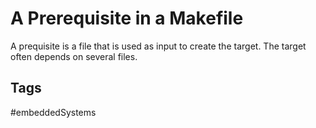 # A Prerequisite in a Makefile

A prequisite is a file that is used as input to create the target. The target often depends on several files.

## Tags
#embeddedSystems
